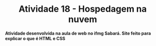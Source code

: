 <h1 align='center'>Atividade 18 - Hospedagem na nuvem</h1>
<h4> Atividade desenvolvida na aula de web no ifmg Sabará. Site feito para explicar o que é HTML e CSS</h4>
